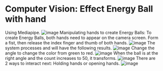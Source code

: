 # Computer Vision: Effect Energy Ball with hand
Using Mediapipe.
![image](https://user-images.githubusercontent.com/80771350/229100316-598209f6-0701-42a9-8637-ab94fdb8acf0.png)
Manipulating hands to create Energy Balls: To create Energy Balls, both hands need to appear on the camera screen. Form a fist, then release the index finger and thumb of both hands.
![image](https://user-images.githubusercontent.com/80771350/229101273-f7b2a63d-048d-4e52-89b9-9a4da43063eb.png)
The system processes and will have the following results.
![image](https://user-images.githubusercontent.com/80771350/229101568-ed469e5e-242f-4f61-9967-6fa2847549c9.png)
Change the angle to change the color from green to red.
![image](https://user-images.githubusercontent.com/80771350/229101792-1959c2c6-4430-4efd-91dc-dabdd55bfa10.png)
When the ball is at the right angle and the count increases to 50, it transforms.
![image](https://user-images.githubusercontent.com/80771350/229102187-727225b4-aaf4-498f-95b6-38a845992deb.png)
There are 2 ways to interact next: Holding hands or opening hands.
![image](https://user-images.githubusercontent.com/80771350/229102719-497e1593-7873-465d-bcec-35800b9b20b5.png)
